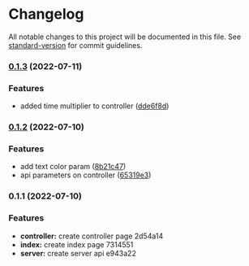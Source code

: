 # Changelog

All notable changes to this project will be documented in this file. See [standard-version](https://github.com/conventional-changelog/standard-version) for commit guidelines.

### [0.1.3](https://github.com/daZepelin/subaton-timer-bot/compare/v0.1.2...v0.1.3) (2022-07-11)


### Features

* added time multiplier to controller ([dde6f8d](https://github.com/daZepelin/subaton-timer-bot/commit/dde6f8dd230fdcd01a1b0c81120c2baa2478e6bb))

### [0.1.2](https://github.com/daZepelin/subaton-timer-bot/compare/v0.1.1...v0.1.2) (2022-07-10)


### Features

* add text color param ([8b21c47](https://github.com/daZepelin/subaton-timer-bot/commit/8b21c47106113db5eb4acd1eb195bc3fa975f4f2))
* api parameters on controller ([65319e3](https://github.com/daZepelin/subaton-timer-bot/commit/65319e3dac0745a709c0ae87a7635a2789443c46))

### 0.1.1 (2022-07-10)


### Features

* **controller:** create controller page 2d54a14
* **index:** create index page 7314551
* **server:** create server api e943a22
